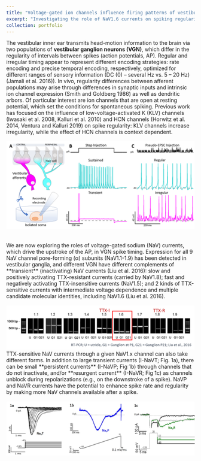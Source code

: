 ```yaml
---
title: "Voltage-gated ion channels influence firing patterns of vestibular afferents"
excerpt: "Investigating the role of NaV1.6 currents on spiking regularity<br/><img src='/images/NaV Currents.jpg'>"
collection: portfolio
---
```


The vestibular inner ear transmits head-motion information to the brain via two populations of **vestibular ganglion neurons (VGN)**, which differ in the regularity of intervals between spikes (action potentials, AP). Regular and irregular timing appear to represent different encoding strategies: rate encoding and precise temporal encoding, respectively, optimized for different ranges of sensory information (DC (0) – several Hz vs. 5 – 20 Hz) (Jamali et al. 2016)). In vivo, regularity differences between afferent populations may arise through differences in synaptic inputs and intrinsic ion channel expression (Smith and Goldberg 1986) as well as dendritic arbors. Of particular interest are ion channels that are open at resting potential, which set the conditions for spontaneous spiking. Previous work has focused on the influence of low-voltage-activated K (KLV) channels (Iwasaki et al. 2008, Kalluri et al. 2010) and HCN channels (Horwitz et al. 2014, Ventura and Kalluri 2019) on spike regularity: KLV channels increase irregularity, while the effect of HCN channels is context dependent.
<br/>
<br/><img src='/images/VGN review fig.png'>

<br/>
We are now exploring the roles of voltage-gated sodium (NaV) currents, which drive the upstroke of the AP, in VGN spike timing. Expression for all 9 NaV channel pore-forming (α) subunits (NaV1.1-1.9) has been detected in vestibular ganglia, and different VGN have different complements of **transient** (inactivating) NaV currents (Liu et al. 2016): slow and positively activating TTX-resistant currents (carried by NaV1.8); fast and negatively activating TTX-insensitive currents (NaV1.5); and 2 kinds of TTX-sensitive currents with intermediate voltage dependence and multiple candidate molecular identities, including NaV1.6 (Liu et al. 2016).
<br/>
<br/><img src='/images/rtPCRLiu2016.png'>

<br/>
TTX-sensitive NaV currents through a given NaV1.x channel can also take different forms. In addition to large transient currents (I-NaVT; Fig. 1a), there can be small **persistent currents** (I-NaVP; Fig 1b) through channels that do not inactivate, and/or **resurgent current** (I-NaVR; Fig 1c) as channels unblock during repolarizations (e.g., on the downstroke of a spike). NaVP and NaVR currents have the potential to enhance spike rate and regularity by making more NaV channels available after a spike.
<br/>
<br/><img src='/images/NaV Currents.jpg'>
